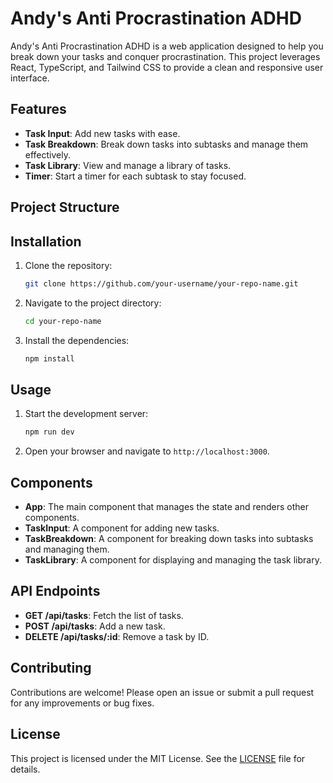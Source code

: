 # Andy's Anti Procrastination ADHD

Andy's Anti Procrastination ADHD is a web application designed to help you break down your tasks and conquer procrastination. This project leverages React, TypeScript, and Tailwind CSS to provide a clean and responsive user interface.

## Features

- **Task Input**: Add new tasks with ease.
- **Task Breakdown**: Break down tasks into subtasks and manage them effectively.
- **Task Library**: View and manage a library of tasks.
- **Timer**: Start a timer for each subtask to stay focused.

## Project Structure

## Installation

1. Clone the repository:
    ```sh
    git clone https://github.com/your-username/your-repo-name.git
    ```
2. Navigate to the project directory:
    ```sh
    cd your-repo-name
    ```
3. Install the dependencies:
    ```sh
    npm install
    ```

## Usage

1. Start the development server:
    ```sh
    npm run dev
    ```
2. Open your browser and navigate to `http://localhost:3000`.

## Components

- **App**: The main component that manages the state and renders other components.
- **TaskInput**: A component for adding new tasks.
- **TaskBreakdown**: A component for breaking down tasks into subtasks and managing them.
- **TaskLibrary**: A component for displaying and managing the task library.

## API Endpoints

- **GET /api/tasks**: Fetch the list of tasks.
- **POST /api/tasks**: Add a new task.
- **DELETE /api/tasks/:id**: Remove a task by ID.

## Contributing

Contributions are welcome! Please open an issue or submit a pull request for any improvements or bug fixes.

## License

This project is licensed under the MIT License. See the [LICENSE](LICENSE) file for details.
